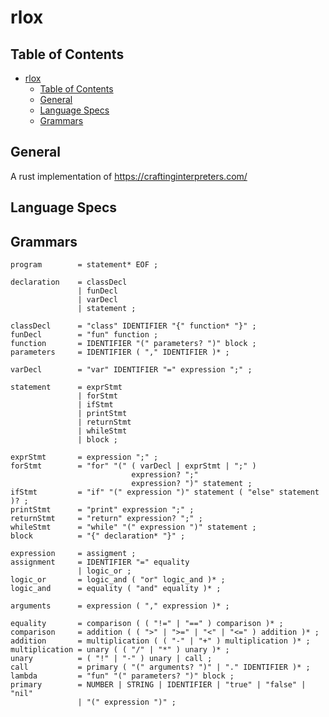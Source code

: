# rlox

## Table of Contents
<!-- TOC -->

- [rlox](#rlox)
    - [Table of Contents](#table-of-contents)
    - [General](#general)
    - [Language Specs](#language-specs)
    - [Grammars](#grammars)

<!-- /TOC -->

## General
A rust implementation of https://craftinginterpreters.com/


## Language Specs
## Grammars

```
program        = statement* EOF ;

declaration    = classDecl
               | funDecl
               | varDecl
               | statement ;

classDecl      = "class" IDENTIFIER "{" function* "}" ;
funDecl        = "fun" function ;
function       = IDENTIFIER "(" parameters? ")" block ;
parameters     = IDENTIFIER ( "," IDENTIFIER )* ;

varDecl        = "var" IDENTIFIER "=" expression ";" ;

statement      = exprStmt
               | forStmt
               | ifStmt
               | printStmt
               | returnStmt
               | whileStmt
               | block ;

exprStmt       = expression ";" ;
forStmt        = "for" "(" ( varDecl | exprStmt | ";" )
                           expression? ";"
                           expression? ")" statement ;
ifStmt         = "if" "(" expression ")" statement ( "else" statement )? ;
printStmt      = "print" expression ";" ;
returnStmt     = "return" expression? ";" ;
whileStmt      = "while" "(" expression ")" statement ;
block          = "{" declaration* "}" ;

expression     = assigment ;
assignment     = IDENTIFIER "=" equality
               | logic_or ;
logic_or       = logic_and ( "or" logic_and )* ;
logic_and      = equality ( "and" equality )* ;

arguments      = expression ( "," expression )* ;

equality       = comparison ( ( "!=" | "==" ) comparison )* ;
comparison     = addition ( ( ">" | ">=" | "<" | "<=" ) addition )* ;
addition       = multiplication ( ( "-" | "+" ) multiplication )* ;
multiplication = unary ( ( "/" | "*" ) unary )* ;
unary          = ( "!" | "-" ) unary | call ;
call           = primary ( "(" arguments? ")" | "." IDENTIFIER )* ;
lambda         = "fun" "(" parameters? ")" block ;
primary        = NUMBER | STRING | IDENTIFIER | "true" | "false" | "nil"
               | "(" expression ")" ;
```